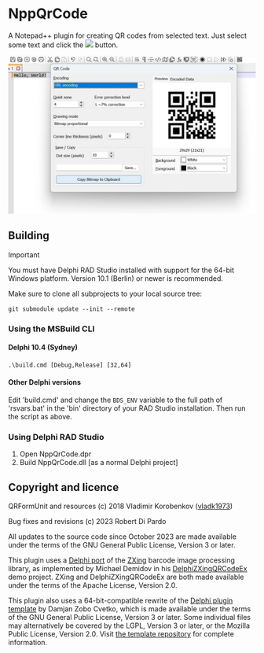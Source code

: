# NppQrCode

A Notepad++ plugin for creating QR codes from selected text.
Just select some text and click the <img src="https://raw.githubusercontent.com/rdipardo/NppQrCode/master/img/qr.jpg"> button.

<div align="center">
	<a href="https://github.com/rdipardo/NppQrCode">
		<img src="https://raw.githubusercontent.com/rdipardo/NppQrCode/master/img/hello.jpg">
	</a>
</div>


## Building

> [!Important]
> You must have Delphi RAD Studio installed with support for the 64-bit Windows platform. Version 10.1 (Berlin) or newer is recommended.
>
> Make sure to clone all subprojects to your local source tree:
>
>     git submodule update --init --remote

### Using the MSBuild CLI

#### Delphi 10.4 (Sydney)

    .\build.cmd [Debug,Release] [32,64]

#### Other Delphi versions

Edit 'build.cmd' and change the `BDS_ENV` variable to the full path of 'rsvars.bat' in the 'bin' directory of your RAD Studio installation.
Then run the script as above.

### Using Delphi RAD Studio

<ol>
<li>Open NppQrCode.dpr</li>
<li>Build NppQrCode.dll [as a normal Delphi project]</li>
</ol>


## Copyright and licence

QRFormUnit and resources (c) 2018 Vladimir Korobenkov ([vladk1973](https://github.com/vladk1973))

Bug fixes and revisions (c) 2023 Robert Di Pardo

All updates to the source code since October 2023 are made available under the terms of the GNU General Public License, Version 3 or later.

This plugin uses a [Delphi port][0] of the [ZXing] barcode image processing library, as implemented by Michael Demidov in his [DelphiZXingQRCodeEx] demo project.
ZXing and DelphiZXingQRCodeEx are both made available under the terms of the Apache License, Version 2.0.

This plugin also uses a 64-bit-compatible rewrite of the [Delphi plugin template][2] by Damjan Zobo Cvetko, which is made available under the terms of
the GNU General Public License, Version 3 or later. Some individual files may alternatively be covered by the LGPL, Version 3 or later, or the Mozilla
Public License, Version 2.0. Visit [the template repository][1] for complete information.

[0]: https://github.com/foxitsoftware/DelphiZXingQRCode
[1]: https://bitbucket.org/rdipardo/DelphiPluginTemplate
[2]: https://sourceforge.net/projects/npp-plugins/files/DelphiPluginTemplate
[DelphiZXingQRCodeEx]: https://github.com/MichaelDemidov/DelphiZXingQRCodeEx
[ZXing]: https://github.com/zxing
